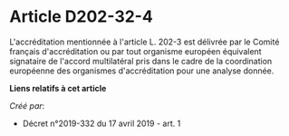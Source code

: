 # Article D202-32-4

L'accréditation mentionnée à l'article L. 202-3 est délivrée par le Comité français d'accréditation ou par tout organisme
européen équivalent signataire de l'accord multilatéral pris dans le cadre de la coordination européenne des organismes
d'accréditation pour une analyse donnée.

**Liens relatifs à cet article**

_Créé par_:

  - Décret n°2019-332 du 17 avril 2019 - art. 1
